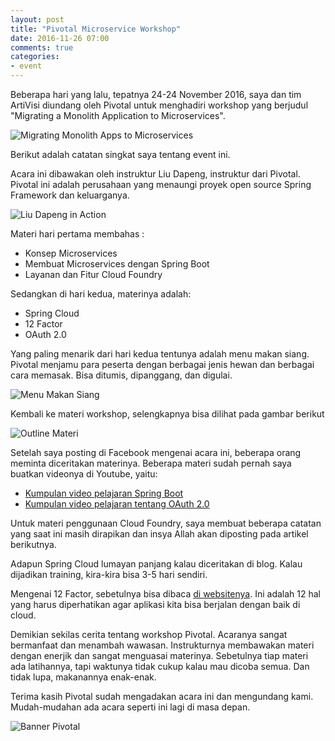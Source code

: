 ```yaml
---
layout: post
title: "Pivotal Microservice Workshop"
date: 2016-11-26 07:00
comments: true
categories: 
- event
---
```


Beberapa hari yang lalu, tepatnya 24-24 November 2016, saya dan tim ArtiVisi diundang oleh Pivotal untuk menghadiri workshop yang berjudul "Migrating a Monolith Application to Microservices".

![[Migrating Monolith Apps to Microservices](https://lh3.googleusercontent.com/h6hgA1F5t0bAfIe0ccXbAmRFewB4n61brbFx3XfOloXFdbfB7eXfySPUoc7-RgTLhDF-uXMGe2ph=w731-h694-no)](https://lh3.googleusercontent.com/h6hgA1F5t0bAfIe0ccXbAmRFewB4n61brbFx3XfOloXFdbfB7eXfySPUoc7-RgTLhDF-uXMGe2ph=w731-h694-no)

Berikut adalah catatan singkat saya tentang event ini.

<!--more-->

Acara ini dibawakan oleh instruktur Liu Dapeng, instruktur dari Pivotal. Pivotal ini adalah perusahaan yang menaungi proyek open source Spring Framework dan keluarganya. 

![[Liu Dapeng in Action](https://lh3.googleusercontent.com/_cqBBLx_tO7dnVXFIl8iTdff8X-wx200Y9GQgFQlA2eLHt2TW-4gwQOjVcasTIi_2rzsovGaXGSQ=s694-no)](https://lh3.googleusercontent.com/_cqBBLx_tO7dnVXFIl8iTdff8X-wx200Y9GQgFQlA2eLHt2TW-4gwQOjVcasTIi_2rzsovGaXGSQ=s694-no)

Materi hari pertama membahas :

* Konsep Microservices
* Membuat Microservices dengan Spring Boot
* Layanan dan Fitur Cloud Foundry

Sedangkan di hari kedua, materinya adalah:

* Spring Cloud
* 12 Factor
* OAuth 2.0

Yang paling menarik dari hari kedua tentunya adalah menu makan siang. Pivotal menjamu para peserta dengan berbagai jenis hewan dan berbagai cara memasak. Bisa ditumis, dipanggang, dan digulai.

![[Menu Makan Siang](https://lh3.googleusercontent.com/RlTQa3rjEqUazQpqdynzbadZYtQwNz8EZILgrHk9BLZ3Pd-Nucvg8byVSYi5e37c8VvDpOp4tpM0=w926-h694-no)](https://lh3.googleusercontent.com/RlTQa3rjEqUazQpqdynzbadZYtQwNz8EZILgrHk9BLZ3Pd-Nucvg8byVSYi5e37c8VvDpOp4tpM0=w926-h694-no)

Kembali ke materi workshop, selengkapnya bisa dilihat pada gambar berikut

![[Outline Materi](https://lh3.googleusercontent.com/9a_GPAuC3afNxwCtP9E7229_kzot3zj7b46pKhHQWx0G5cBz3ac8pQ5LKfxS2sRhRCRz380n362k=w621-h315-no)](https://lh3.googleusercontent.com/9a_GPAuC3afNxwCtP9E7229_kzot3zj7b46pKhHQWx0G5cBz3ac8pQ5LKfxS2sRhRCRz380n362k=w621-h315-no)

Setelah saya posting di Facebook mengenai acara ini, beberapa orang meminta diceritakan materinya. Beberapa materi sudah pernah saya buatkan videonya di Youtube, yaitu:

* [Kumpulan video pelajaran Spring Boot](https://www.youtube.com/playlist?list=PL9oC_cq7OYbwPnEqUpUkbTVZEnqfD8n3e)
* [Kumpulan video pelajaran tentang OAuth 2.0](https://www.youtube.com/playlist?list=PL9oC_cq7OYbwBK-VWbCHsr9kiDJ5Eo0_o)

Untuk materi penggunaan Cloud Foundry, saya membuat beberapa catatan yang saat ini masih dirapikan dan insya Allah akan diposting pada artikel berikutnya.

Adapun Spring Cloud lumayan panjang kalau diceritakan di blog. Kalau dijadikan training, kira-kira bisa 3-5 hari sendiri.

Mengenai 12 Factor, sebetulnya bisa dibaca [di websitenya](https://12factor.net/). Ini adalah 12 hal yang harus diperhatikan agar aplikasi kita bisa berjalan dengan baik di cloud.

Demikian sekilas cerita tentang workshop Pivotal. Acaranya sangat bermanfaat dan menambah wawasan. Instrukturnya membawakan materi dengan enerjik dan sangat menguasai materinya. Sebetulnya tiap materi ada latihannya, tapi waktunya tidak cukup kalau mau dicoba semua. Dan tidak lupa, makanannya enak-enak.

Terima kasih Pivotal sudah mengadakan acara ini dan mengundang kami. Mudah-mudahan ada acara seperti ini lagi di masa depan.

![[Banner Pivotal](https://lh3.googleusercontent.com/5dVYUMI5wSlJypUamN0o4Y-fLw3qFuL_ZrrVXVfolon4JxBBZxrkTa8scqioSdZ0jiBuqZORp6Tr=w521-h694-no)](https://lh3.googleusercontent.com/5dVYUMI5wSlJypUamN0o4Y-fLw3qFuL_ZrrVXVfolon4JxBBZxrkTa8scqioSdZ0jiBuqZORp6Tr=w521-h694-no)
